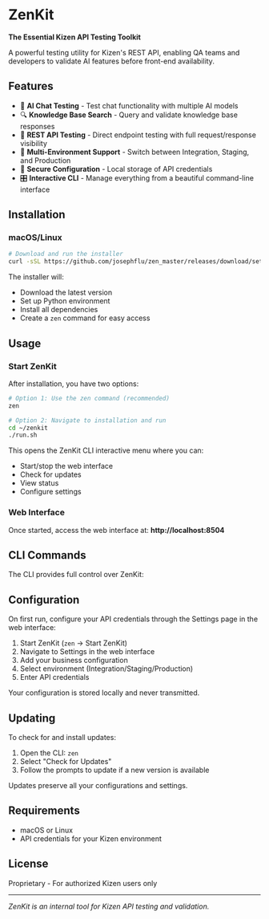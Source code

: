 # ZenKit

**The Essential Kizen API Testing Toolkit**

A powerful testing utility for Kizen's REST API, enabling QA teams and developers to validate AI features before front-end availability.

## Features

- 🤖 **AI Chat Testing** - Test chat functionality with multiple AI models
- 🔍 **Knowledge Base Search** - Query and validate knowledge base responses
- 🔌 **REST API Testing** - Direct endpoint testing with full request/response visibility
- 🏢 **Multi-Environment Support** - Switch between Integration, Staging, and Production
- 🔐 **Secure Configuration** - Local storage of API credentials
- 🎛️ **Interactive CLI** - Manage everything from a beautiful command-line interface

## Installation

### macOS/Linux

```bash
# Download and run the installer
curl -sSL https://github.com/josephflu/zen_master/releases/download/setup/zen_setup.sh | bash
```

The installer will:
- Download the latest version
- Set up Python environment
- Install all dependencies
- Create a `zen` command for easy access

## Usage

### Start ZenKit

After installation, you have two options:

```bash
# Option 1: Use the zen command (recommended)
zen

# Option 2: Navigate to installation and run
cd ~/zenkit
./run.sh
```

This opens the ZenKit CLI interactive menu where you can:
- Start/stop the web interface
- Check for updates
- View status
- Configure settings

### Web Interface

Once started, access the web interface at: **http://localhost:8504**

## CLI Commands

The CLI provides full control over ZenKit:


## Configuration

On first run, configure your API credentials through the Settings page in the web interface:

1. Start ZenKit (`zen` → Start ZenKit)
2. Navigate to Settings in the web interface
3. Add your business configuration
4. Select environment (Integration/Staging/Production)
5. Enter API credentials

Your configuration is stored locally and never transmitted.

## Updating

To check for and install updates:

1. Open the CLI: `zen`
2. Select "Check for Updates"
3. Follow the prompts to update if a new version is available

Updates preserve all your configurations and settings.

## Requirements

- macOS or Linux
- API credentials for your Kizen environment


## License

Proprietary - For authorized Kizen users only

---

*ZenKit is an internal tool for Kizen API testing and validation.*
